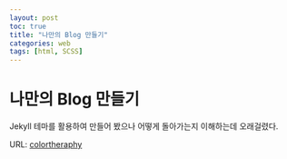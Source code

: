 ```yaml
---
layout: post
toc: true
title: "나만의 Blog 만들기"
categories: web
tags: [html, SCSS]
---
```

나만의 Blog 만들기
======

Jekyll 테마를 활용하여 만들어 봤으나 어떻게 돌아가는지 이해하는데 오래걸렸다.

URL: [colortheraphy](https://00jun.github.io/blog/)

